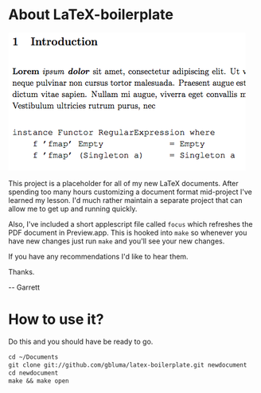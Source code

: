 # About LaTeX-boilerplate

![Screenshot](screenshot.png)

This project is a placeholder for all of my new LaTeX documents. After
spending too many hours customizing a document format mid-project I've learned my lesson. 
I'd much rather maintain a separate project that can allow me to get up and running quickly.

Also, I've included a short applescript file called `focus` which refreshes
the PDF document in Preview.app. This is hooked into `make` so whenever you 
have new changes just run `make` and you'll see your new changes.

If you have any recommendations I'd like to hear them.

Thanks.

-- Garrett

# How to use it?

Do this and you should have be ready to go.

    cd ~/Documents
    git clone git://github.com/gbluma/latex-boilerplate.git newdocument
    cd newdocument
    make && make open


